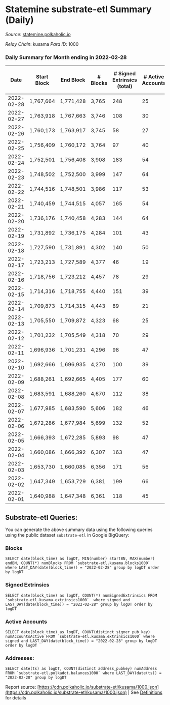 # Statemine substrate-etl Summary (Daily)

_Source_: [statemine.polkaholic.io](https://statemine.polkaholic.io)

*Relay Chain*: kusama
*Para ID*: 1000



### Daily Summary for Month ending in 2022-02-28


| Date | Start Block | End Block | # Blocks | # Signed Extrinsics (total) | # Active Accounts | # Passive | # New | # Addresses with Balances | # Events | # Transfers | # XCM Transfers In | # XCM Transfers Out |
| ---- | ----------- | --------- | -------- | --------------------------- | ----------------- | --------- | ----- | ------------------------- | -------- | ----------- | ------------------ | ------------------- |
| 2022-02-28 | 1,767,664 | 1,771,428 | 3,765  | 248 | 25 |  |  | 20,895 | 10,115 | 1,631 ($214,792.20) | 13 ($104.22) | 8 ($559,586.45) |
| 2022-02-27 | 1,763,918 | 1,767,663 | 3,746  | 108 | 30 |  |  | 20,869 | 9,573 | 1,550 ($759,192.88) | 19 ($228.18) | 18 ($22,152.09) |
| 2022-02-26 | 1,760,173 | 1,763,917 | 3,745  | 58 | 27 |  |  | 20,847 | 8,703 | 938 ($372,796.42) | 9 ($56.49) | 9 ($16,259.81) |
| 2022-02-25 | 1,756,409 | 1,760,172 | 3,764  | 97 | 40 |  |  | 20,837 | 15,066 | 2,632 ($542,659.56) | 12 ($537.00) | 15 ($45,529.72) |
| 2022-02-24 | 1,752,501 | 1,756,408 | 3,908  | 183 | 54 |  |  |  | 17,749 | 2,292 ($494,739.29) | 24 ($2,447.63) | 28 ($58,440.71) |
| 2022-02-23 | 1,748,502 | 1,752,500 | 3,999  | 147 | 64 |  |  | 19,553 | 10,679 | 1,945 ($145,333.53) | 19 ($996.96) | 21 ($55,402.90) |
| 2022-02-22 | 1,744,516 | 1,748,501 | 3,986  | 117 | 53 |  |  | 19,524 | 10,196 | 1,709 ($144,705.53) | 9 ($180.88) | 23 ($39,003.44) |
| 2022-02-21 | 1,740,459 | 1,744,515 | 4,057  | 165 | 54 |  |  | 19,506 | 10,631 | 1,827 ($305,280.62) | 16 ($2,954.72) | 19 ($123,338.63) |
| 2022-02-20 | 1,736,176 | 1,740,458 | 4,283  | 144 | 64 |  |  | 19,488 | 10,950 | 1,740 ($248,385.48) | 17 ($95.61) | 23 ($93,617.24) |
| 2022-02-19 | 1,731,892 | 1,736,175 | 4,284  | 101 | 43 |  |  | 19,469 | 10,531 | 1,491 ($97,356.83) | 12 ($66.08) | 27 ($42,075.57) |
| 2022-02-18 | 1,727,590 | 1,731,891 | 4,302  | 140 | 50 |  |  | 19,454 | 11,255 | 1,928 ($135,914.80) | 20 ($456.19) | 27 ($79,804.20) |
| 2022-02-17 | 1,723,213 | 1,727,589 | 4,377  | 46 | 19 |  |  |  | 9,783 | 794 ($10,760.48) | 5 ($2,677.28) | 9 ($36,618.55) |
| 2022-02-16 | 1,718,756 | 1,723,212 | 4,457  | 78 | 29 |  |  | 19,412 | 10,776 | 1,401 ($5,590.08) | 17 ($8,715.24) | 6 ($1,928.11) |
| 2022-02-15 | 1,714,316 | 1,718,755 | 4,440  | 151 | 39 |  |  | 19,384 | 12,669 | 1,883 ($2,395.34) | 6 ($207.94) | 7 ($22.99) |
| 2022-02-14 | 1,709,873 | 1,714,315 | 4,443  | 89 | 21 |  |  | 19,160 | 10,561 | 1,150 ($36,140.06) | 4 ($7.50) |   |
| 2022-02-13 | 1,705,550 | 1,709,872 | 4,323  | 68 | 25 |  |  | 19,145 | 10,184 | 1,165 ($29,781.34) | 3 ($20.31) |   |
| 2022-02-12 | 1,701,232 | 1,705,549 | 4,318  | 70 | 29 |  |  | 19,126 | 10,352 | 1,299 ($128,427.71) | 12 ($152.56) |   |
| 2022-02-11 | 1,696,936 | 1,701,231 | 4,296  | 98 | 47 |  |  | 19,110 | 10,700 | 1,529 ($83,321.37) | 12 ($87.22) |   |
| 2022-02-10 | 1,692,666 | 1,696,935 | 4,270  | 100 | 39 |  |  | 19,102 | 10,528 | 1,439 ($39,150.36) | 11 ($9,867.43) |   |
| 2022-02-09 | 1,688,261 | 1,692,665 | 4,405  | 177 | 60 |  |  | 19,082 | 12,100 | 2,237 ($232,208.52) | 29 ($172.00) |   |
| 2022-02-08 | 1,683,591 | 1,688,260 | 4,670  | 112 | 38 |  |  | 19,058 | 11,679 | 1,630 ($280,782.81) | 24 ($554.23) |   |
| 2022-02-07 | 1,677,985 | 1,683,590 | 5,606  | 182 | 46 |  |  | 19,031 | 14,507 | 2,381 ($124,351.92) | 11 ($2,150.78) |   |
| 2022-02-06 | 1,672,286 | 1,677,984 | 5,699  | 132 | 52 |  |  | 19,005 | 14,173 | 2,044 ($33,724.46) | 10 ($41.18) |   |
| 2022-02-05 | 1,666,393 | 1,672,285 | 5,893  | 98 | 47 |  |  | 18,986 | 14,055 | 1,707 ($114,558.37) | 17 ($84.10) |   |
| 2022-02-04 | 1,660,086 | 1,666,392 | 6,307  | 163 | 47 |  |  | 18,966 | 15,843 | 2,307 ($252,241.37) | 15 ($258.99) | 5 ($7,468.31) |
| 2022-02-03 | 1,653,730 | 1,660,085 | 6,356  | 171 | 56 |  |  | 18,937 | 16,063 | 2,356 ($62,078.37) | 25 ($208.47) |   |
| 2022-02-02 | 1,647,349 | 1,653,729 | 6,381  | 199 | 66 |  |  | 18,907 | 16,708 | 2,817 ($464,562.27) | 29 ($1,048.35) |   |
| 2022-02-01 | 1,640,988 | 1,647,348 | 6,361  | 118 | 45 |  |  | 18,879 | 15,378 | 1,965 ($312,513.94) | 26 ($181.84) |   |

## Substrate-etl Queries:
You can generate the above summary data using the following queries using the public dataset `substrate-etl` in Google BigQuery:


### Blocks
```
SELECT date(block_time) as logDT, MIN(number) startBN, MAX(number) endBN, COUNT(*) numBlocks FROM `substrate-etl.kusama.blocks1000`  where LAST_DAY(date(block_time)) = "2022-02-28" group by logDT order by logDT
```


### Signed Extrinsics
```
SELECT date(block_time) as logDT, COUNT(*) numSignedExtrinsics FROM `substrate-etl.kusama.extrinsics1000`  where signed and LAST_DAY(date(block_time)) = "2022-02-28" group by logDT order by logDT
```


### Active Accounts
```
SELECT date(block_time) as logDT, COUNT(distinct signer_pub_key) numAccountsActive FROM `substrate-etl.kusama.extrinsics1000` where signed and LAST_DAY(date(block_time)) = "2022-02-28" group by logDT order by logDT
```


### Addresses:
```
SELECT date(ts) as logDT, COUNT(distinct address_pubkey) numAddress FROM `substrate-etl.polkadot.balances1000` where LAST_DAY(date(ts)) = "2022-02-28" group by logDT
```



Report source: [https://cdn.polkaholic.io/substrate-etl/kusama/1000.json](https://cdn.polkaholic.io/substrate-etl/kusama/1000.json) | See [Definitions](/DEFINITIONS.md) for details
